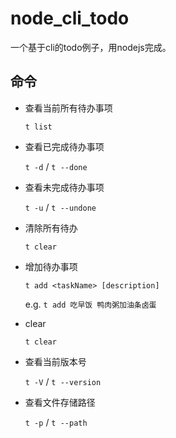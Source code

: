 # node_cli_todo

一个基于cli的todo例子，用nodejs完成。

## 命令
    
- 查看当前所有待办事项

    `t list`
    
- 查看已完成待办事项

    `t -d` / `t --done`

- 查看未完成待办事项

    `t -u` / `t --undone`

- 清除所有待办

    `t clear`

- 增加待办事项         

    `t add <taskName> [description]`
    
    e.g. `t add 吃早饭 鸭肉粥加油条卤蛋`
 
- clear       

    `t clear`

- 查看当前版本号
    
    `t -V` / `t --version`
    
- 查看文件存储路径

    `t -p` / `t --path`


